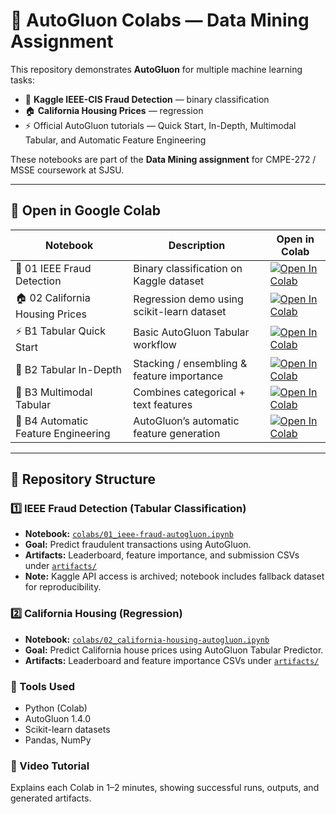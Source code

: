 # 🧠 AutoGluon Colabs — Data Mining Assignment

This repository demonstrates **AutoGluon** for multiple machine learning tasks:
- 🧩 **Kaggle IEEE-CIS Fraud Detection** — binary classification  
- 🏠 **California Housing Prices** — regression  
- ⚡ Official AutoGluon tutorials — Quick Start, In-Depth, Multimodal Tabular, and Automatic Feature Engineering  

These notebooks are part of the **Data Mining assignment** for CMPE-272 / MSSE coursework at SJSU.

---

## 🚀 Open in Google Colab

| Notebook | Description | Open in Colab |
|-----------|--------------|---------------|
| 🧩 01 IEEE Fraud Detection | Binary classification on Kaggle dataset | [![Open In Colab](https://colab.research.google.com/assets/colab-badge.svg)](https://colab.research.google.com/github/anuradha1105/Autogluon/blob/main/colabs/01_ieee-fraud-autogluon.ipynb) |
| 🏠 02 California Housing Prices | Regression demo using scikit-learn dataset | [![Open In Colab](https://colab.research.google.com/assets/colab-badge.svg)](https://colab.research.google.com/github/anuradha1105/Autogluon/blob/main/colabs/02_california-housing-autogluon.ipynb) |
| ⚡ B1 Tabular Quick Start | Basic AutoGluon Tabular workflow | [![Open In Colab](https://colab.research.google.com/assets/colab-badge.svg)](https://colab.research.google.com/github/anuradha1105/Autogluon/blob/main/colabs/B1_tabular-quickstart.ipynb) |
| 🧠 B2 Tabular In-Depth | Stacking / ensembling & feature importance | [![Open In Colab](https://colab.research.google.com/assets/colab-badge.svg)](https://colab.research.google.com/github/anuradha1105/Autogluon/blob/main/colabs/B2_tabular-indepth.ipynb) |
| 🧬 B3 Multimodal Tabular | Combines categorical + text features | [![Open In Colab](https://colab.research.google.com/assets/colab-badge.svg)](https://colab.research.google.com/github/anuradha1105/Autogluon/blob/main/colabs/B3_tabular-multimodal.ipynb) |
| 🔧 B4 Automatic Feature Engineering | AutoGluon’s automatic feature generation | [![Open In Colab](https://colab.research.google.com/assets/colab-badge.svg)](https://colab.research.google.com/github/anuradha1105/Autogluon/blob/main/colabs/B4_tabular-feature-engineering.ipynb) |

---

## 📂 Repository Structure



### 1️⃣ IEEE Fraud Detection (Tabular Classification)
- **Notebook:** [`colabs/01_ieee-fraud-autogluon.ipynb`](colabs/01_ieee-fraud-autogluon.ipynb)
- **Goal:** Predict fraudulent transactions using AutoGluon.
- **Artifacts:** Leaderboard, feature importance, and submission CSVs under [`artifacts/`](artifacts/)
- **Note:** Kaggle API access is archived; notebook includes fallback dataset for reproducibility.

### 2️⃣ California Housing (Regression)
- **Notebook:** [`colabs/02_california-housing-autogluon.ipynb`](colabs/02_california-housing-autogluon.ipynb)
- **Goal:** Predict California house prices using AutoGluon Tabular Predictor.
- **Artifacts:** Leaderboard and feature importance CSVs under [`artifacts/`](artifacts/)

### 🧠 Tools Used
- Python (Colab)
- AutoGluon 1.4.0
- Scikit-learn datasets
- Pandas, NumPy

### 🎥 Video Tutorial
Explains each Colab in 1–2 minutes, showing successful runs, outputs, and generated artifacts.





 

